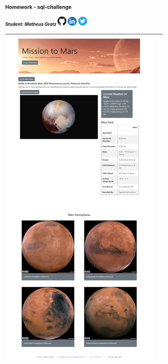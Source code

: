 ### Homework - sql-challenge
##### Student: Matheus Gratz [![GitHub](images/social_icons/gthb.png)](https://github.com/matheusgratz/)  [![Linkedin](images/social_icons/lkdin.png)](https://www.linkedin.com/in/matheusgratz/) [![Twiter](images/social_icons/twtr.png)](https://twitter.com/matheusgratz)  
---

![MARS](images/matheusgratz-webscrapping.png)
